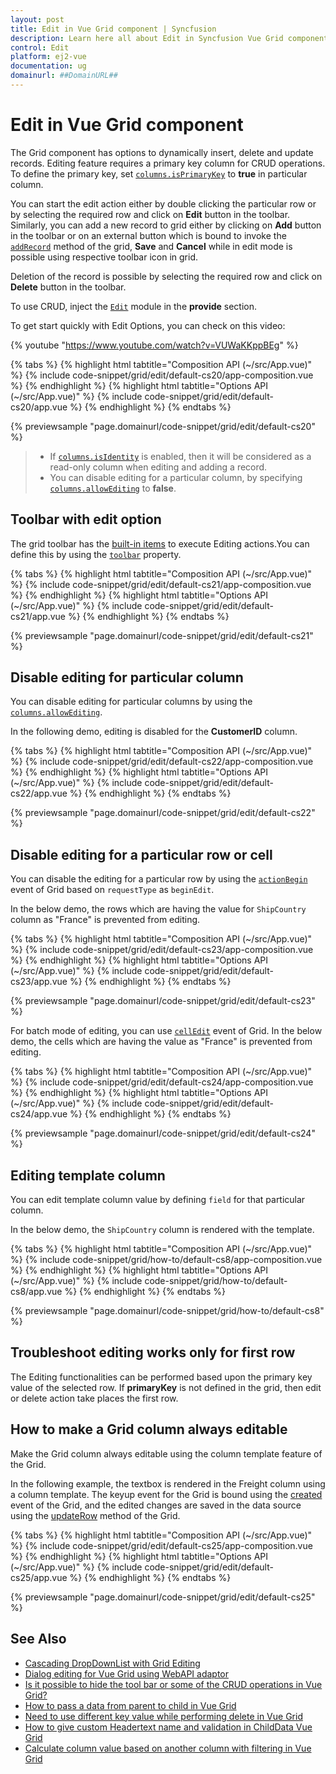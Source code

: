 ```yaml
---
layout: post
title: Edit in Vue Grid component | Syncfusion
description: Learn here all about Edit in Syncfusion Vue Grid component of Syncfusion Essential JS 2 and more.
control: Edit 
platform: ej2-vue
documentation: ug
domainurl: ##DomainURL##
---
```


# Edit in Vue Grid component

The Grid component has options to dynamically insert, delete and update records. Editing feature requires a primary key column for CRUD operations. To define the primary key, set [`columns.isPrimaryKey`](https://ej2.syncfusion.com/vue/documentation/api/grid/column/#isprimarykey) to **true** in particular column.

You can start the edit action either by double clicking the particular row or by selecting the required row and click on **Edit** button in the toolbar. Similarly, you can add a new record to grid either by clicking on **Add** button in the toolbar or on an external button which is bound to invoke the [`addRecord`](https://ej2.syncfusion.com/vue/documentation/api/grid/edit/#addrecord) method of the grid, **Save** and **Cancel** while in edit mode is possible using respective toolbar icon in grid.

Deletion of the record is possible by selecting the required row and click on **Delete** button in the toolbar.

To use CRUD, inject the [`Edit`](https://ej2.syncfusion.com/vue/documentation/api/grid/edit/) module in the **provide** section.

To get start quickly with Edit Options, you can check on this video:

{% youtube "https://www.youtube.com/watch?v=VUWaKKppBEg" %}

{% tabs %}
{% highlight html tabtitle="Composition API (~/src/App.vue)" %}
{% include code-snippet/grid/edit/default-cs20/app-composition.vue %}
{% endhighlight %}
{% highlight html tabtitle="Options API (~/src/App.vue)" %}
{% include code-snippet/grid/edit/default-cs20/app.vue %}
{% endhighlight %}
{% endtabs %}
        
{% previewsample "page.domainurl/code-snippet/grid/edit/default-cs20" %}

> * If [`columns.isIdentity`](https://ej2.syncfusion.com/vue/documentation/api/grid/column/#isidentity) is enabled, then it will be considered as a read-only column when editing and adding a record.
> * You can disable editing for a particular column, by specifying [`columns.allowEditing`](https://ej2.syncfusion.com/vue/documentation/api/grid/column/#allowediting) to **false**.

## Toolbar with edit option

The grid toolbar has the [built-in items](../tool-bar#built-in-toolbar-items) to execute Editing actions.You can define this by using the [`toolbar`](https://ej2.syncfusion.com/vue/documentation/api/grid/#toolbar) property.

{% tabs %}
{% highlight html tabtitle="Composition API (~/src/App.vue)" %}
{% include code-snippet/grid/edit/default-cs21/app-composition.vue %}
{% endhighlight %}
{% highlight html tabtitle="Options API (~/src/App.vue)" %}
{% include code-snippet/grid/edit/default-cs21/app.vue %}
{% endhighlight %}
{% endtabs %}
        
{% previewsample "page.domainurl/code-snippet/grid/edit/default-cs21" %}

## Disable editing for particular column

You can disable editing for particular columns by using the [`columns.allowEditing`](https://ej2.syncfusion.com/vue/documentation/api/grid/column/#allowediting).

In the following demo, editing is disabled for the **CustomerID** column.

{% tabs %}
{% highlight html tabtitle="Composition API (~/src/App.vue)" %}
{% include code-snippet/grid/edit/default-cs22/app-composition.vue %}
{% endhighlight %}
{% highlight html tabtitle="Options API (~/src/App.vue)" %}
{% include code-snippet/grid/edit/default-cs22/app.vue %}
{% endhighlight %}
{% endtabs %}
        
{% previewsample "page.domainurl/code-snippet/grid/edit/default-cs22" %}

## Disable editing for a particular row or cell

You can disable the editing for a particular row by using the [`actionBegin`](https://ej2.syncfusion.com/vue/documentation/api/grid/#actionbegin) event of Grid based on `requestType` as `beginEdit`.

In the below demo, the rows which are having the value for `ShipCountry` column as "France" is prevented from editing.

{% tabs %}
{% highlight html tabtitle="Composition API (~/src/App.vue)" %}
{% include code-snippet/grid/edit/default-cs23/app-composition.vue %}
{% endhighlight %}
{% highlight html tabtitle="Options API (~/src/App.vue)" %}
{% include code-snippet/grid/edit/default-cs23/app.vue %}
{% endhighlight %}
{% endtabs %}
        
{% previewsample "page.domainurl/code-snippet/grid/edit/default-cs23" %}

For batch mode of editing, you can use [`cellEdit`](https://ej2.syncfusion.com/vue/documentation/api/grid/filterSettings/#celledit) event of Grid. In the below demo, the cells which are having the value as "France" is prevented from editing.

{% tabs %}
{% highlight html tabtitle="Composition API (~/src/App.vue)" %}
{% include code-snippet/grid/edit/default-cs24/app-composition.vue %}
{% endhighlight %}
{% highlight html tabtitle="Options API (~/src/App.vue)" %}
{% include code-snippet/grid/edit/default-cs24/app.vue %}
{% endhighlight %}
{% endtabs %}
        
{% previewsample "page.domainurl/code-snippet/grid/edit/default-cs24" %}

## Editing template column

You can edit template column value by defining `field` for that particular column.

In the below demo, the `ShipCountry` column is rendered with the template.

{% tabs %}
{% highlight html tabtitle="Composition API (~/src/App.vue)" %}
{% include code-snippet/grid/how-to/default-cs8/app-composition.vue %}
{% endhighlight %}
{% highlight html tabtitle="Options API (~/src/App.vue)" %}
{% include code-snippet/grid/how-to/default-cs8/app.vue %}
{% endhighlight %}
{% endtabs %}
        
{% previewsample "page.domainurl/code-snippet/grid/how-to/default-cs8" %}

## Troubleshoot editing works only for first row

The Editing functionalities can be performed based upon the primary key value of the selected row. If **primaryKey** is not defined in the grid, then edit or delete action take places the first row.

## How to make a Grid column always editable

Make the Grid column always editable using the column template feature of the Grid.

In the following example, the textbox is rendered in the Freight column using a column template. The keyup event for the Grid is bound using the [created](https://ej2.syncfusion.com/vue/documentation/api/grid#created) event of the Grid, and the edited changes are saved in the data source using the [updateRow](https://ej2.syncfusion.com/vue/documentation/api/grid#updaterow) method of the Grid.

{% tabs %}
{% highlight html tabtitle="Composition API (~/src/App.vue)" %}
{% include code-snippet/grid/edit/default-cs25/app-composition.vue %}
{% endhighlight %}
{% highlight html tabtitle="Options API (~/src/App.vue)" %}
{% include code-snippet/grid/edit/default-cs25/app.vue %}
{% endhighlight %}
{% endtabs %}
        
{% previewsample "page.domainurl/code-snippet/grid/edit/default-cs25" %}

## See Also

* [Cascading DropDownList with Grid Editing](../how-to/cascading-drop-down-list-with-grid-editing)
* [Dialog editing for Vue Grid using WebAPI adaptor](https://www.syncfusion.com/forums/153713/dialog-editing-for-vue-grid-using-webapi-adaptor)
* [Is it possible to hide the tool bar or some of the CRUD operations in Vue Grid?](https://www.syncfusion.com/forums/164886/is-it-possible-to-hide-the-tool-bar-or-some-of-the-crud-operations-in-vue-grid)
* [How to pass a data from parent to child in Vue Grid](https://www.syncfusion.com/forums/144841/how-to-pass-a-data-from-parent-to-child-in-vue-grid)
* [Need to use different key value while performing delete in Vue Grid](https://www.syncfusion.com/forums/149008/need-to-use-different-key-value-while-performing-delete-in-vue-grid)
* [How to give custom Headertext name  and validation in ChildData Vue Grid](https://www.syncfusion.com/forums/159167/how-to-give-custom-headertext-name-and-validation-in-childdata-vue-grid)
* [Calculate column value based on another column with filtering in Vue Grid](https://www.syncfusion.com/forums/157994/calculate-column-value-based-on-another-column-with-filtering-in-vue-grid)